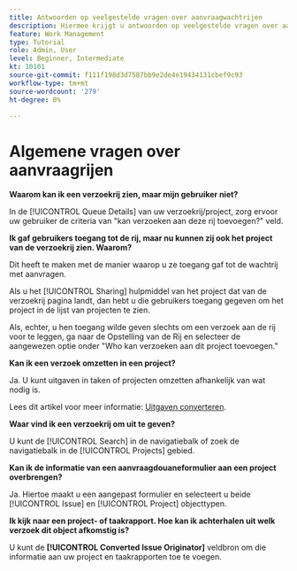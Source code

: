 ```yaml
---
title: Antwoorden op veelgestelde vragen over aanvraagwachtrijen
description: Hiermee krijgt u antwoorden op veelgestelde vragen over aanvraagwachtrijen in [!DNL  Workfront].
feature: Work Management
type: Tutorial
role: Admin, User
level: Beginner, Intermediate
kt: 10101
source-git-commit: f111f198d3d7587bb9e2de4e19434131cbef9c93
workflow-type: tm+mt
source-wordcount: '279'
ht-degree: 0%

---
```


# Algemene vragen over aanvraagrijen

**Waarom kan ik een verzoekrij zien, maar mijn gebruiker niet?**

In de [!UICONTROL Queue Details] van uw verzoekrij/project, zorg ervoor uw gebruiker de criteria van &quot;kan verzoeken aan deze rij toevoegen?&quot; veld.

**Ik gaf gebruikers toegang tot de rij, maar nu kunnen zij ook het project van de verzoekrij zien. Waarom?**

Dit heeft te maken met de manier waarop u ze toegang gaf tot de wachtrij met aanvragen.

Als u het [!UICONTROL Sharing] hulpmiddel van het project dat van de verzoekrij pagina landt, dan hebt u die gebruikers toegang gegeven om het project in de lijst van projecten te zien.

Als, echter, u hen toegang wilde geven slechts om een verzoek aan de rij voor te leggen, ga naar de Opstelling van de Rij en selecteer de aangewezen optie onder &quot;Who kan verzoeken aan dit project toevoegen.&quot;

**Kan ik een verzoek omzetten in een project?**

Ja. U kunt uitgaven in taken of projecten omzetten afhankelijk van wat nodig is.

Lees dit artikel voor meer informatie: [Uitgaven converteren](https://experienceleague.adobe.com/docs/workfront/using/manage-work/issues/convert-issues/convert-issues-overview.html?lang=en).

**Waar vind ik een verzoekrij om uit te geven?**

U kunt de [!UICONTROL Search] in de navigatiebalk of zoek de navigatiebalk in de [!UICONTROL Projects] gebied.

**Kan ik de informatie van een aanvraagdouaneformulier aan een project overbrengen?**

Ja. Hiertoe maakt u een aangepast formulier en selecteert u beide [!UICONTROL Issue] en [!UICONTROL Project] objecttypen.

**Ik kijk naar een project- of taakrapport. Hoe kan ik achterhalen uit welk verzoek dit object afkomstig is?**

U kunt de **[!UICONTROL Converted Issue Originator]** veldbron om die informatie aan uw project en taakrapporten toe te voegen.

